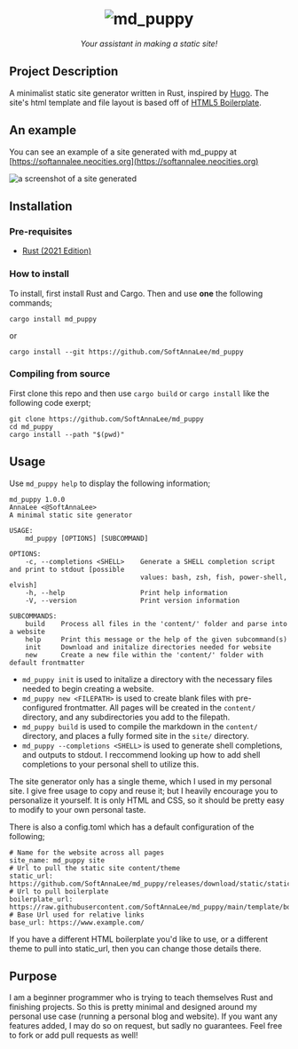 <h1 align="center"><img src="https://raw.githubusercontent.com/SoftAnnaLee/md_puppy/main/img/title.png" alt="md_puppy"></h1>
<p align="center"><em>Your assistant in making a static site!</em></p>

## Project Description

A minimalist static site generator written in Rust, inspired by [Hugo](https://gohugo.io/). The site's html template and file layout is based off of [HTML5 Boilerplate](https://html5boilerplate.com/).

## An example

You can see an example of a site generated with md_puppy at [https://softannalee.neocities.org](https://softannalee.neocities.org)

![a screenshot of a site generated](https://raw.githubusercontent.com/SoftAnnaLee/md_puppy/main/img/screenshot.png)

## Installation

### Pre-requisites

- [Rust (2021 Edition)](https://www.rust-lang.org/learn/get-started)

### How to install
To install, first install Rust and Cargo. Then and use **one** the following commands;

`cargo install md_puppy`

or

`cargo install --git https://github.com/SoftAnnaLee/md_puppy`

### Compiling from source

First clone this repo and then use `cargo build` or `cargo install` like the following code exerpt;

```
git clone https://github.com/SoftAnnaLee/md_puppy
cd md_puppy
cargo install --path "$(pwd)"
```

## Usage

Use `md_puppy help` to display the following information;

```
md_puppy 1.0.0
AnnaLee <@SoftAnnaLee>
A minimal static site generator

USAGE:
    md_puppy [OPTIONS] [SUBCOMMAND]

OPTIONS:
    -c, --completions <SHELL>    Generate a SHELL completion script and print to stdout [possible
                                 values: bash, zsh, fish, power-shell, elvish]
    -h, --help                   Print help information
    -V, --version                Print version information

SUBCOMMANDS:
    build    Process all files in the 'content/' folder and parse into a website
    help     Print this message or the help of the given subcommand(s)
    init     Download and initalize directories needed for website
    new      Create a new file within the 'content/' folder with default frontmatter
```

- `md_puppy init` is used to initalize a directory with the necessary files needed to begin creating a website.
- `md_puppy new <FILEPATH>` is used to create blank files with pre-configured frontmatter. All pages will be created in the `content/` directory, and any subdirectories you add to the filepath.
- `md_puppy build` is used to compile the markdown in the `content/` directory, and places a fully formed site in the `site/` directory.
- `md_puppy --completions <SHELL>` is used to generate shell completions, and outputs to stdout. I reccommend looking up how to add shell completions to your personal shell to utilize this.

The site generator only has a single theme, which I used in my personal site. I give free usage to copy and reuse it; but I heavily encourage you to personalize it yourself. It is only HTML and CSS, so it should be pretty easy to modify to your own personal taste.

There is also a config.toml which has a default configuration of the following;
```
# Name for the website across all pages
site_name: md_puppy site
# Url to pull the static site content/theme
static_url: https://github.com/SoftAnnaLee/md_puppy/releases/download/static/static.zip
# Url to pull boilerplate
boilerplate_url: https://raw.githubusercontent.com/SoftAnnaLee/md_puppy/main/template/boilerplate.html
# Base Url used for relative links
base_url: https://www.example.com/
```

If you have a different HTML boilerplate you'd like to use, or a different theme to pull into static_url, then you can change those details there.

## Purpose

I am a beginner programmer who is trying to teach themselves Rust and finishing projects. So this is pretty minimal and designed around my personal use case (running a personal blog and website). If you want any features added, I may do so on request, but sadly no guarantees. Feel free to fork or add pull requests as well!
